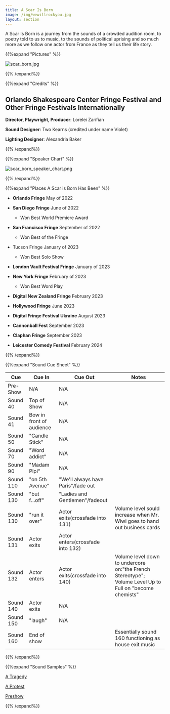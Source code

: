 ```yaml
---
title: A Scar Is Born 
image: /img/wewillrockyou.jpg
layout: section
---
```



A Scar Is Born is a journey from the sounds of a crowded audition room, to poetry told to us to music, to the sounds of political uprising and so much more as we follow one actor from France as they tell us their life story.

{{%expand "Pictures" %}}

![scar_born.jpg](/scar_born.jpg)


{{% /expand%}}

{{%expand "Credits" %}}

## Orlando Shakespeare Center Fringe Festival and Other Fringe Festivals Internationally

**Director, Playwright, Producer**: Lorelei Zarifian

**Sound Designer**: Two Kearns (credited under name Violet)

**Lighting Designer**: Alexandria Baker

{{% /expand%}}

{{%expand "Speaker Chart" %}}

![scar_born_speaker_chart.png](/scar_born_speaker_chart.png)

{{% /expand%}}

{{%expand "Places A Scar is Born Has Been" %}}

- **Orlando Fringe** May of 2022

- **San Diego Fringe** June of 2022 
  - Won Best World Premiere Award

- **San Francisco Fringe** September of 2022 
  - Won Best of the Fringe

- Tucson Fringe January of 2023 
  - Won Best Solo Show

- **London Vault Festival Fringe** January of 2023

- **New York Fringe** February of 2023 
  - Won Best Word Play

- **Digital New Zealand Fringe** February 2023

- **Hollywood Fringe** June 2023

- **Digital Fringe Festival Ukraine** August 2023

- **Cannonball Fest** September 2023

- **Claphan Fringe** September 2023

- **Leicester Comedy Festival** February 2024 

{{% /expand%}}

{{%expand "Sound Cue Sheet" %}}

| Cue   | Cue In   | Cue Out| Notes   |
| --------- | ------------------------ | ---------------------------------- | ------------------------------------------------------------------------------------------------------- |
| Pre-Show  | N/A  | N/A| |
| Sound 40  | Top of Show  | N/A| |
| Sound 41  | Bow in front of audience | N/A| |
| Sound 50  | "Candle Stick"   | N/A| |
| Sound 70  | "Word addict"| N/A| |
| Sound 90  | "Madam Pipi" | N/A| |
| Sound 110 | "on 5th Avenue"  | "We'll always have Paris"/fade out | |
| Sound 130 | "but f...off"| "Ladies and Gentlemen"/fadeout | |
| Sound 130 | "run it over"| Actor exits(crossfade into 131)| Volume level sould increase when Mr. Wiwi goes to hand out business cards   |
| Sound 131 | Actor exits  | Actor enters(crossfade into 132)   | |
| Sound 132 | Actor enters | Actor exits(crossfade into 140)| Volume level down to undercore on:"the French Stereotype"; Volume Level Up to Full on "become chemists" |
| Sound 140 | Actor exits  | N/A| |
| Sound 150 | "laugh"  | N/A| |
| Sound 160 | End of show  || Essentially sound 160 functioning as house exit music   |

{{% /expand%}}

{{%expand "Sound Samples" %}}

[A Tragedy](/a_scar_is_born_a_tragedy)

[A Protest](/a_scar_is_born_a_protest)

[Preshow](/a_scar_is_born_preshow)

{{% /expand%}}
